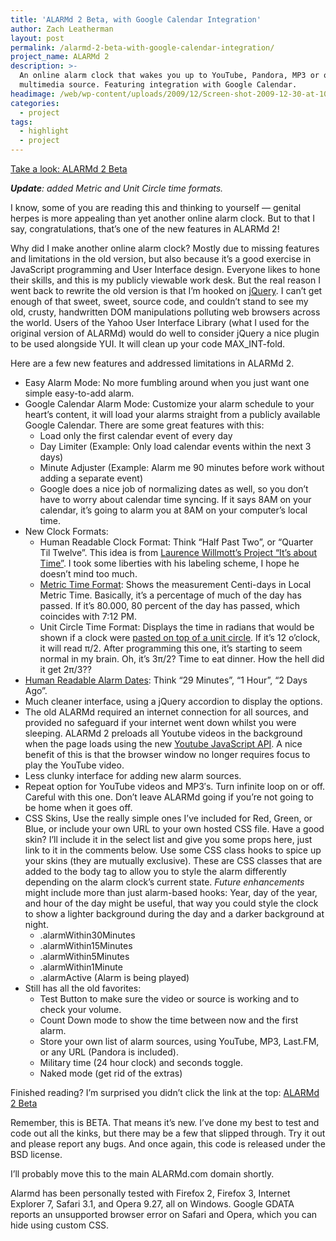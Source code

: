 ```yaml
---
title: 'ALARMd 2 Beta, with Google Calendar Integration'
author: Zach Leatherman
layout: post
permalink: /alarmd-2-beta-with-google-calendar-integration/
project_name: ALARMd 2
description: >-
  An online alarm clock that wakes you up to YouTube, Pandora, MP3 or other
  multimedia source. Featuring integration with Google Calendar.
headimage: /web/wp-content/uploads/2009/12/Screen-shot-2009-12-30-at-10.50.03-PM.png
categories:
  - project
tags:
  - highlight
  - project
---
```


[Take a look: ALARMd 2 Beta][1]

 [1]: http://www.zachleat.com/Projects/alarmd-beta/

***Update**: added Metric and Unit Circle time formats.*

I know, some of you are reading this and thinking to yourself — genital herpes is more appealing than yet another online alarm clock. But to that I say, congratulations, that’s one of the new features in ALARMd 2!

Why did I make another online alarm clock? Mostly due to missing features and limitations in the old version, but also because it’s a good exercise in JavaScript programming and User Interface design. Everyone likes to hone their skills, and this is my publicly viewable work desk. But the real reason I went back to rewrite the old version is that I’m hooked on [jQuery][2]. I can’t get enough of that sweet, sweet, source code, and couldn’t stand to see my old, crusty, handwritten DOM manipulations polluting web browsers across the world. Users of the Yahoo User Interface Library (what I used for the original version of ALARMd) would do well to consider jQuery a nice plugin to be used alongside YUI. It will clean up your code MAX_INT-fold.

 [2]: http://jquery.com

Here are a few new features and addressed limitations in ALARMd 2.

*   Easy Alarm Mode: No more fumbling around when you just want one simple easy-to-add alarm.
*   Google Calendar Alarm Mode: Customize your alarm schedule to your heart’s content, it will load your alarms straight from a publicly available Google Calendar. There are some great features with this: 
    *   Load only the first calendar event of every day
    *   Day Limiter (Example: Only load calendar events within the next 3 days)
    *   Minute Adjuster (Example: Alarm me 90 minutes before work without adding a separate event)
    *   Google does a nice job of normalizing dates as well, so you don’t have to worry about calendar time syncing. If it says 8AM on your calendar, it’s going to alarm you at 8AM on your computer’s local time.
*   New Clock Formats: 
    *   Human Readable Clock Format: Think “Half Past Two”, or “Quarter Til Twelve”. This idea is from [Laurence Willmott’s Project “It’s about Time”][3]. I took some liberties with his labeling scheme, I hope he doesn’t mind too much.
    *   [Metric Time Format][4]: Shows the measurement Centi-days in Local Metric Time. Basically, it’s a percentage of much of the day has passed. If it’s 80.000, 80 percent of the day has passed, which coincides with 7:12 PM.
    *   Unit Circle Time Format: Displays the time in radians that would be shown if a clock were [pasted on top of a unit circle][5]. If it’s 12 o’clock, it will read π/2. After programming this one, it’s starting to seem normal in my brain. Oh, it’s 3π/2? Time to eat dinner. How the hell did it get 2π/3??
*   [Human Readable Alarm Dates][6]: Think “29 Minutes”, “1 Hour”, “2 Days Ago”.
*   Much cleaner interface, using a jQuery accordion to display the options.
*   The old ALARMd required an internet connection for all sources, and provided no safeguard if your internet went down whilst you were sleeping. ALARMd 2 preloads all Youtube videos in the background when the page loads using the new [Youtube JavaScript API][7]. A nice benefit of this is that the browser window no longer requires focus to play the YouTube video.
*   Less clunky interface for adding new alarm sources.
*   Repeat option for YouTube videos and MP3′s. Turn infinite loop on or off. Careful with this one. Don’t leave ALARMd going if you’re not going to be home when it goes off.
*   CSS Skins, Use the really simple ones I’ve included for Red, Green, or Blue, or include your own URL to your own hosted CSS file. Have a good skin? I’ll include it in the select list and give you some props here, just link to it in the comments below. Use some CSS class hooks to spice up your skins (they are mutually exclusive). These are CSS classes that are added to the body tag to allow you to style the alarm differently depending on the alarm clock’s current state. *Future enhancements* might include more than just alarm-based hooks: Year, day of the year, and hour of the day might be useful, that way you could style the clock to show a lighter background during the day and a darker background at night. 
    *   .alarmWithin30Minutes
    *   .alarmWithin15Minutes
    *   .alarmWithin5Minutes
    *   .alarmWithin1Minute
    *   .alarmActive (Alarm is being played)
*   Still has all the old favorites: 
    *   Test Button to make sure the video or source is working and to check your volume.
    *   Count Down mode to show the time between now and the first alarm.
    *   Store your own list of alarm sources, using YouTube, MP3, Last.FM, or any URL (Pandora is included).
    *   Military time (24 hour clock) and seconds toggle.
    *   Naked mode (get rid of the extras)

 [3]: http://www.insightoutsight.co.uk/viewproject.php?cid=2&pid=3&iid=2
 [4]: http://zapatopi.net/metrictime/
 [5]: http://www.cafepress.com/poofietomato.49111330
 [6]: http://www.zachleat.com/web/2008/03/23/yet-another-pretty-date-javascript/
 [7]: http://apiblog.youtube.com/2008/03/something-to-write-home-about.html

Finished reading? I’m surprised you didn’t click the link at the top: [ALARMd 2 Beta][1]

Remember, this is BETA. That means it’s new. I’ve done my best to test and code out all the kinks, but there may be a few that slipped through. Try it out and please report any bugs. And once again, this code is released under the BSD license.

I’ll probably move this to the main ALARMd.com domain shortly.

Alarmd has been personally tested with Firefox 2, Firefox 3, Internet Explorer 7, Safari 3.1, and Opera 9.27, all on Windows. Google GDATA reports an unsupported browser error on Safari and Opera, which you can hide using custom CSS.

